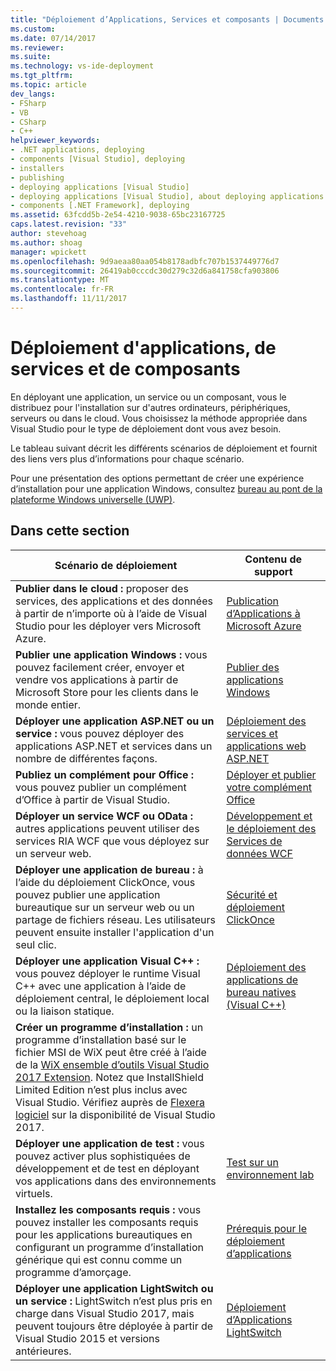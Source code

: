 ```yaml
---
title: "Déploiement d’Applications, Services et composants | Documents Microsoft"
ms.custom: 
ms.date: 07/14/2017
ms.reviewer: 
ms.suite: 
ms.technology: vs-ide-deployment
ms.tgt_pltfrm: 
ms.topic: article
dev_langs:
- FSharp
- VB
- CSharp
- C++
helpviewer_keywords:
- .NET applications, deploying
- components [Visual Studio], deploying
- installers
- publishing
- deploying applications [Visual Studio]
- deploying applications [Visual Studio], about deploying applications
- components [.NET Framework], deploying
ms.assetid: 63fcdd5b-2e54-4210-9038-65bc23167725
caps.latest.revision: "33"
author: stevehoag
ms.author: shoag
manager: wpickett
ms.openlocfilehash: 9d9aeaa80aa054b8178adbfc707b1537449776d7
ms.sourcegitcommit: 26419ab0cccdc30d279c32d6a841758cfa903806
ms.translationtype: MT
ms.contentlocale: fr-FR
ms.lasthandoff: 11/11/2017
---
```

# <a name="deploying-applications-services-and-components"></a>Déploiement d'applications, de services et de composants

En déployant une application, un service ou un composant, vous le distribuez pour l'installation sur d'autres ordinateurs, périphériques, serveurs ou dans le cloud. Vous choisissez la méthode appropriée dans Visual Studio pour le type de déploiement dont vous avez besoin.  
  
Le tableau suivant décrit les différents scénarios de déploiement et fournit des liens vers plus d’informations pour chaque scénario.  

Pour une présentation des options permettant de créer une expérience d’installation pour une application Windows, consultez [bureau au pont de la plateforme Windows universelle (UWP)](/windows/uwp/porting/desktop-to-uwp-root#convert).

 
## <a name="in-this-section"></a>Dans cette section  
  
| Scénario de déploiement | Contenu de support |
| --- | --- |  
| **Publier dans le cloud :** proposer des services, des applications et des données à partir de n’importe où à l’aide de Visual Studio pour les déployer vers Microsoft Azure.|[Publication d’Applications à Microsoft Azure](http://msdn.microsoft.com/library/windowsazure/ee460772.aspx) |
| **Publier une application Windows :** vous pouvez facilement créer, envoyer et vendre vos applications à partir de Microsoft Store pour les clients dans le monde entier. |[Publier des applications Windows](https://developer.microsoft.com/store/publish-apps) |
| **Déployer une application ASP.NET ou un service :** vous pouvez déployer des applications ASP.NET et services dans un nombre de différentes façons.|[Déploiement des services et applications web ASP.NET](http://www.asp.net/aspnet/overview/deployment) |
| **Publiez un complément pour Office :** vous pouvez publier un complément d’Office à partir de Visual Studio. | [Déployer et publier votre complément Office](https://dev.office.com/docs/add-ins/publish/publish) |
| **Déployer un service WCF ou OData :** autres applications peuvent utiliser des services RIA WCF que vous déployez sur un serveur web. | [Développement et le déploiement des Services de données WCF](https://docs.microsoft.com/dotnet/framework/data/wcf/developing-and-deploying-wcf-data-services) |
| **Déployer une application de bureau :** à l’aide du déploiement ClickOnce, vous pouvez publier une application bureautique sur un serveur web ou un partage de fichiers réseau. Les utilisateurs peuvent ensuite installer l'application d'un seul clic. | [Sécurité et déploiement ClickOnce](../deployment/clickonce-security-and-deployment.md) |
| **Déployer une application Visual C++ :** vous pouvez déployer le runtime Visual C++ avec une application à l’aide de déploiement central, le déploiement local ou la liaison statique. | [Déploiement des applications de bureau natives (Visual C++)](/cpp/ide/deploying-native-desktop-applications-visual-cpp.md) |
| **Créer un programme d’installation :** un programme d’installation basé sur le fichier MSI de WiX peut être créé à l’aide de la [WiX ensemble d’outils Visual Studio 2017 Extension](https://marketplace.visualstudio.com/items?itemName=RobMensching.WixToolsetVisualStudio2017Extension). Notez que InstallShield Limited Edition n’est plus inclus avec Visual Studio. Vérifiez auprès de [Flexera logiciel](http://learn.flexerasoftware.com/content/IS-EVAL-InstallShield-Limited-Edition-Visual-Studio) sur la disponibilité de Visual Studio 2017. |
| **Déployer une application de test :** vous pouvez activer plus sophistiquées de développement et de test en déployant vos applications dans des environnements virtuels.|[Test sur un environnement lab](../test/lab-management/using-a-lab-environment-for-your-application-lifecycle.md) | 
| **Installez les composants requis :** vous pouvez installer les composants requis pour les applications bureautiques en configurant un programme d’installation générique qui est connu comme un programme d’amorçage.|[Prérequis pour le déploiement d’applications](../deployment/application-deployment-prerequisites.md) |
| **Déployer une application LightSwitch ou un service :** LightSwitch n’est plus pris en charge dans Visual Studio 2017, mais peuvent toujours être déployée à partir de Visual Studio 2015 et versions antérieures. | [Déploiement d’Applications LightSwitch](http://msdn.microsoft.com/Library/4818d933-295c-4ecc-9148-7ad9ca28dcdb) |  
